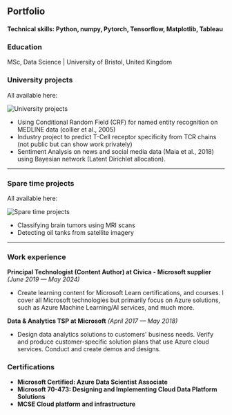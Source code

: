 ## Portfolio
#### Technical skills: Python, numpy, Pytorch, Tensorflow, Matplotlib, Tableau
### Education

MSc, Data Science | University of Bristol, United Kingdom

### University projects
All available here: 

![University projects](https://img.shields.io/badge/GitHub-View_in_GitHub-blue?logo=GitHub)

- Using Conditional Random Field (CRF) for named entity recognition on MEDLINE data (collier et al., 2005)
- Industry project to predict T-Cell receptor specificity from TCR chains (not public but can show work privately)
- Sentiment Analysis on news and social media data (Maia et al., 2018) using Bayesian network (Latent Dirichlet allocation).


---

### Spare time projects
All available here: 

![Spare time projects](https://img.shields.io/badge/GitHub-View_in_GitHub-blue?logo=GitHub&color=red)

- Classifying brain tumors using MRI scans 
- Detecting oil tanks from satellite imagery

---
        

### Work experience

**Principal Technologist (Content Author) at Civica  - Microsoft supplier** *(June 2019 — May 2024)*
- Create learning content for Microsoft Learn
certifications, and courses. I cover all Microsoft technologies but 
primarily focus on Azure solutions, such as Azure Machine Learning/AI services, and much more.

**Data & Analytics TSP at Microsoft** *(April 2017 — May 2018)*
- Design data analytics solutions to customers' business needs. Verify 
and produce customer-specific solution plans that use Azure cloud 
services. Conduct and create demos and designs.

### Certifications
- **Microsoft Certified: Azure Data Scientist Associate**
- **Microsoft 70-473: Designing and Implementing Cloud Data Platform Solutions** 
- **MCSE Cloud platform and infrastructure**
